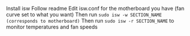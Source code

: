 Install isw
Follow readme
Edit isw.conf for the motherboard you have (fan curve set to what you want)
Then run `sudo isw -w SECTION_NAME (corresponds to motherboard)`
Then run `sudo isw -r SECTION_NAME` to monitor temperatures and fan speeds